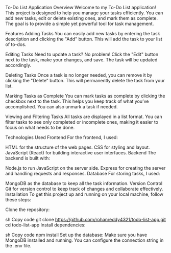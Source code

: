 To-Do List Application
Overview
Welcome to my To-Do List application! This project is designed to help you manage your tasks efficiently. You can add new tasks, edit or delete existing ones, and mark them as complete. The goal is to provide a simple yet powerful tool for task management.

Features
Adding Tasks
You can easily add new tasks by entering the task description and clicking the "Add" button. This will add the task to your list of to-dos.

Editing Tasks
Need to update a task? No problem! Click the "Edit" button next to the task, make your changes, and save. The task will be updated accordingly.

Deleting Tasks
Once a task is no longer needed, you can remove it by clicking the "Delete" button. This will permanently delete the task from your list.

Marking Tasks as Complete
You can mark tasks as complete by clicking the checkbox next to the task. This helps you keep track of what you’ve accomplished. You can also unmark a task if needed.

Viewing and Filtering Tasks
All tasks are displayed in a list format. You can filter tasks to see only completed or incomplete ones, making it easier to focus on what needs to be done.

Technologies Used
Frontend
For the frontend, I used:

HTML for the structure of the web pages.
CSS for styling and layout.
JavaScript (React) for building interactive user interfaces.
Backend
The backend is built with:

Node.js to run JavaScript on the server side.
Express for creating the server and handling requests and responses.
Database
For storing tasks, I used:

MongoDB as the database to keep all the task information.
Version Control
Git for version control to keep track of changes and collaborate effectively.
Installation
To get this project up and running on your local machine, follow these steps:

Clone the repository:

sh
Copy code
git clone https://github.com/rohanreddy4321/todo-list-app.git
cd todo-list-app
Install dependencies:

sh
Copy code
npm install
Set up the database:
Make sure you have MongoDB installed and running. You can configure the connection string in the .env file.

